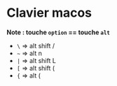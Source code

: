 # Clavier macos

**Note : touche `option` == touche `alt`**

- `\` => alt shift /
- `~` => alt n
- `|` => alt shift L
- `[` => alt shift (
- `{` => alt (

